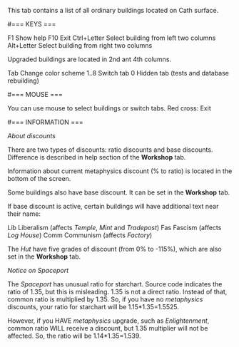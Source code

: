 This tab contains a list of all ordinary buildings
located on Cath surface.

#=== KEYS ===

F1           Show help
F10          Exit
Ctrl+Letter  Select building from left two columns
Alt+Letter   Select building from right two columns

Upgraded buildings are located in 2nd ant 4th columns.

Tab          Change color scheme
1..8         Switch tab
0            Hidden tab (tests and database rebuilding)

#=== MOUSE ===

You can use mouse to select buildings or switch tabs.
Red cross: Exit

#=== INFORMATION ===

*About discounts*

There are two types of discounts: ratio discounts and
base discounts. Difference is described in help section
of the **Workshop** tab.

Information about current metaphysics discount (% to 
ratio) is located in the bottom of the screen.

Some buildings also have base discount. It can be set in
the **Workshop** tab.

If base discount is active, certain buildings will have
additional text near their name:

Lib      Liberalism (affects _Temple_, _Mint_ and _Tradepost_)
Fas      Fascism (affects _Log House_)
Comm     Communism (affects _Factory_)

The _Hut_ have five grades of discount (from 0% to 
-115%), which are also set in the **Workshop** tab.

*Notice on Spaceport*

The _Spaceport_ has unusual ratio for starchart.
Source code indicates the ratio of 1.35, but this is
misleading. 1.35 is not a direct ratio. Instead of
that, common ratio is multiplied by 1.35. So, if you
have no _metaphysics_ discounts, your ratio for starchart
will be 1.15\*1.35=1.5525.

However, if you HAVE _metaphysics_ upgrade, such as
_Enlightenment_, common ratio WILL receive a discount,
but 1.35 multiplier will not be affected. So, the ratio
will be 1.14\*1.35=1.539.
<END>